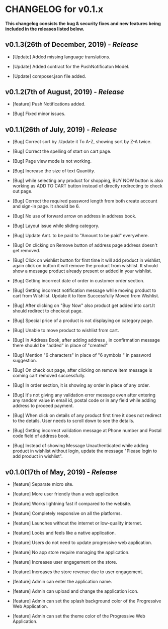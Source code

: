 # CHANGELOG for v0.1.x

#### This changelog consists the bug & security fixes and new features being included in the releases listed below.

## **v0.1.3(26th of December, 2019)** - *Release*

* [Update] Added missing language translations.

* [Update] Added contract for the PushNotificaton Model.

* [Update] composer.json file added.

## **v0.1.2(7th of August, 2019)** - *Release*

* [feature] Push Notifications added.

* [Bug] Fixed minor issues.

## **v0.1.1(26th of July, 2019)** - *Release*

* [Bug] Correct sort by .Update it To A-Z, showing sort by Z-A twice.

* [Bug] Correct the spelling of start on cart page.

* [Bug] Page view mode is not working.

* [Bug] Increase the size of text Quantity.

* [Bug] while selecting any product for shopping, BUY NOW button is also working as ADD TO CART button instead of directly redirecting to check out page.

* [Bug] Correct the required password length from both create account and sign-in page. It should be 6.

* [Bug] No use of forward arrow on address in address book.

* [Bug] Layout issue while sliding category.

* [Bug] Update Amt. to be paid to "Amount to be paid" everywhere.

* [Bug] On clicking on Remove button of address page address doesn't get removed. 

* [Bug] Click on wishlist button for first time it will add product in wishlist, again click on button it will remove the product from wishlist. It should show a message product already present or added in your wishlist.

* [Bug] Getting incorrect date of order in customer order section.

* [Bug] Getting incorrect notification message while moving product to cart from Wishlist. Update it to Item Successfully Moved from Wishlist.

* [Bug] After clicking on "Buy Now" also product get added into cart.It should redirect to checkout page.

* [Bug] Special price of a product is not displaying on category page.

* [Bug] Unable to move product to wishlist from cart.

* [Bug] In Address Book, after adding address , in confirmation message there should be "added" in place of "created"

* [Bug] Mention "6 characters" in place of "6 symbols " in password suggestion.

* [Bug] On check out page, after clicking on remove item message is coming cart removed successfully.

* [Bug] In order section, it is showing ay order in place of any order.

* [Bug] It's not giving any validation error message even after entering any random value in email id, postal code or in any field while adding address to proceed payment.

* [Bug] When click on details of any product first time it does not redirect to the details. User needs to scroll down to see the details.

* [Bug] Getting incorrect validation message at Phone number and Postal code field of address book.

* [Bug] Instead of showing Message Unauthenticated while adding product in wishlist without login, update the message "Please login to add product in wishlist".
 

## **v0.1.0(17th of May, 2019)** - *Release*

* [feature] Separate micro site.

* [feature] More user friendly than a web application.

* [feature] Works lightning fast if compared to the website.

* [feature] Completely responsive on all the platforms.

* [feature] Launches without the internet or low-quality internet.

* [feature] Looks and feels like a native application.

* [feature] Users do not need to update progressive web application.

* [feature] No app store require managing the application.

* [feature] Increases user engagement on the store.

* [feature] Increases the store revenue due to user engagement.

* [feature] Admin can enter the application name.

* [feature] Admin can upload and change the application icon.

* [feature] Admin can set the splash background color of the Progressive Web Application.

* [feature] Admin can set the theme color of the Progressive Web Application.
